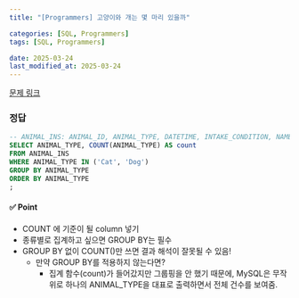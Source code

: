 ```yaml
---
title: "[Programmers] 고양이와 개는 몇 마리 있을까"

categories: [SQL, Programmers]
tags: [SQL, Programmers]

date: 2025-03-24
last_modified_at: 2025-03-24
---
```

[문제 링크](https://school.programmers.co.kr/learn/courses/30/lessons/59040)

### 정답
```sql
-- ANIMAL_INS: ANIMAL_ID, ANIMAL_TYPE, DATETIME, INTAKE_CONDITION, NAME, SEX_UPON_INTAKE
SELECT ANIMAL_TYPE, COUNT(ANIMAL_TYPE) AS count
FROM ANIMAL_INS
WHERE ANIMAL_TYPE IN ('Cat', 'Dog')
GROUP BY ANIMAL_TYPE
ORDER BY ANIMAL_TYPE
;
```

#### ✅ Point
- COUNT 에 기준이 될 column 넣기
- 종류별로 집계하고 싶으면 GROUP BY는 필수
- GROUP BY 없이 COUNT()만 쓰면 결과 해석이 잘못될 수 있음!
    - 만약 GROUP BY를 적용하지 않는다면?
        - 집계 함수(count)가 들어갔지만 그룹핑을 안 했기 때문에, 
         MySQL은 무작위로 하나의 ANIMAL_TYPE을 대표로 출력하면서 전체 건수를 보여줌.
